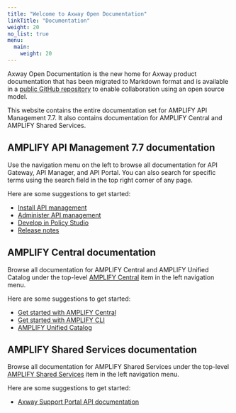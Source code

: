 ```yaml
---
title: "Welcome to Axway Open Documentation"
linkTitle: "Documentation"
weight: 20
no_list: true
menu:
  main:
    weight: 20
---
```


Axway Open Documentation is the new home for Axway product documentation that has been migrated to Markdown format and is available in a [public GitHub repository](https://github.com/Axway/axway-open-docs) to enable collaboration using an open source model.

This website contains the entire documentation set for AMPLIFY API Management 7.7. It also contains documentation for AMPLIFY Central and AMPLIFY Shared Services.

## AMPLIFY API Management 7.7 documentation

Use the navigation menu on the left to browse all documentation for API Gateway, API Manager, and API Portal. You can also search for specific terms using the search field in the top right corner of any page.

Here are some suggestions to get started:

* [Install API management](/docs/apim_installation/)
* [Administer API management](/docs/apim_administration/)
* [Develop in Policy Studio](/docs/apim_policydev/)
* [Release notes](/docs/apim_relnotes/)

## AMPLIFY Central documentation

Browse all documentation for AMPLIFY Central and AMPLIFY Unified Catalog under the top-level [AMPLIFY Central](/docs/central/) item in the left navigation menu.

Here are some suggestions to get started:

* [Get started with AMPLIFY Central](/docs/central/quickstart/)
* [Get started with AMPLIFY CLI](/docs/central/cli_getstarted/)
* [AMPLIFY Unified Catalog](/docs/central/catalog/)

## AMPLIFY Shared Services documentation

Browse all documentation for AMPLIFY Shared Services under the top-level [AMPLIFY Shared Services](/docs/shared_services/) item in the left navigation menu.

Here are some suggestions to get started:

* [Axway Support Portal API documentation](/docs/shared_services/supportapi/)
